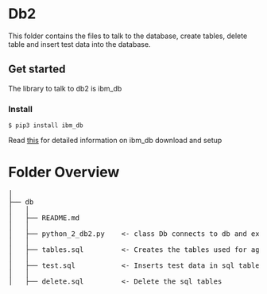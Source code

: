# Db2
This folder contains the files to talk to the database, create tables, delete table and insert test data into the database.

## Get started
The library to talk to db2 is ibm_db

### Install
```
$ pip3 install ibm_db
```

Read [this](https://www.ibm.com/support/knowledgecenter/SSEPGG_11.5.0/com.ibm.swg.im.dbclient.python.doc/doc/t0054367.html) for detailed information on ibm_db download and setup

# Folder Overview
<pre>
│              
├── db        
│   │
│   ├── README.md
│   │         
│   ├── python_2_db2.py    <- class Db connects to db and executes sql queries
│   │                
│   ├── tables.sql         <- Creates the tables used for agestudy
│   │    
│   ├── test.sql           <- Inserts test data in sql table
│   │    
│   ├── delete.sql         <- Delete the sql tables
</pre>
